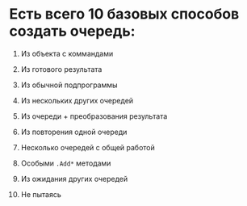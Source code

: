﻿


# Есть всего 10 базовых способов создать очередь:

1. <a path="Из объекта с коммандами">				Из объекта с коммандами					</a>

2. <a path="Из готового результата">				Из готового результата					</a>

3. <a path="С кодом для CPU">						Из обычной подпрограммы					</a>

4. <a path="Комбинируя другие очереди">				Из нескольких других очередей			</a>

5. <a path="Из очереди + преобразователя">			Из очереди + преобразования результата	</a>

6. <a path="Из повторения очереди">					Из повторения одной очереди				</a>

7. <a path="Множественное использование очереди">	Несколько очередей с общей работой		</a>

8. <a path="Особые .Add методы">					Особыми `.Add*` методами				</a>

9. <a path="Из ожидания очередей">					Из ожидания других очередей				</a>

0. <a path="Не создавая явно">						Не пытаясь								</a>


